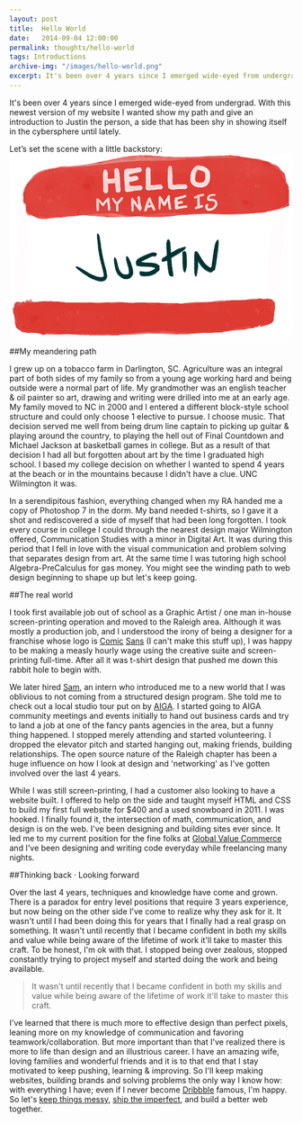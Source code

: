 ```yaml
---
layout: post
title:  Hello World
date:   2014-09-04 12:00:00
permalink: thoughts/hello-world
tags: Introductions
archive-img: "/images/hello-world.png"
excerpt: It's been over 4 years since I emerged wide-eyed from undergrad. With this newest version of my website I wanted show my path and give an introduction to Justin the person    
---
```

				
It's been over 4 years since I emerged wide-eyed from undergrad. With this newest version of my website I wanted show my path and give an introduction to Justin the person, a side that has been shy in showing itself in the cybersphere until lately.

Let’s set the scene with a little backstory:
![Hello my name is Justin](/../images/hello-world.png)

##My meandering path

I grew up on a tobacco farm in Darlington, SC. Agriculture was an integral part of both sides of my family so from a young age working hard and being outside were a normal part of life. My grandmother was an english teacher &amp; oil painter so art, drawing and writing were drilled into me at an early age. My family moved to NC in 2000 and I entered a different block-style school structure and could only choose 1 elective to pursue. I choose music. That decision served me well from being drum line captain to picking up guitar &amp; playing around the country, to playing the hell out of Final Countdown and Michael Jackson at basketball games in college. But as a result of that decision I had all but forgotten about art by the time I graduated high school. I based my college decision on whether I wanted to spend 4 years at the beach or in the mountains because I didn't have a clue. UNC Wilmington it was. 

In a serendipitous fashion, everything changed when my RA handed me a copy of Photoshop 7 in the dorm.  My band needed t-shirts, so I gave it a shot and rediscovered a side of myself that had been long forgotten. I took every course in college I could through the nearest design major Wilmington offered, Communication Studies with a minor in Digital Art. It was during this period that I fell in love with the visual communication and problem solving that separates design from art. At the same time I was tutoring high school Algebra-PreCalculus for gas money. You might see the winding path to web design beginning to shape up but let's keep going.

##The real world

I took first available job out of school as a Graphic Artist / one man in-house screen-printing operation and moved to the Raleigh area. Although it was mostly a production job, and I understood the irony of being a designer for a franchise whose logo is [Comic](http://www.educationaloutfitters.com/) [Sans](http://customlogooutfitters.com/) (I can't make this stuff up), I was happy to be making a measly hourly wage using the creative suite and screen-printing full-time. After all it was t-shirt design that pushed me down this rabbit hole to begin with.

We later hired [Sam](http://www.samsnyderdesigns.com/), an intern who introduced me to a new world that I was oblivious to not coming from a structured design program. She told me to check out a local studio tour put on by [AIGA](http://raleigh.aiga.org/). I started going to AIGA community meetings and events initially to hand out business cards and try to land a job at one of the fancy pants agencies in the area, but a funny thing happened. I stopped merely attending and started volunteering. I dropped the elevator pitch and started hanging out, making friends, building relationships. The open source nature of the Raleigh chapter has been a huge influence on how I look at design and 'networking' as I've gotten involved over the last 4 years.

While I was still screen-printing, I had a customer also looking to have a website built. I offered to help on the side and taught myself HTML and CSS to build my first full website for $400 and a used snowboard in 2011. I was hooked. I finally found it, the intersection of math, communication, and design is on the web. I've been designing and building sites ever since. It led me to my current position for the fine folks at [Global Value Commerce](http://www.globalvaluecommerce.com/) and I've been designing and writing code everyday while freelancing many nights.

##Thinking back &middot; Looking forward

Over the last 4 years, techniques and knowledge have come and grown. There is a paradox for entry level positions that require 3 years experience, but now being on the other side I've come to realize why they ask for it. It wasn't until I had been doing this for years that I finally had a real grasp on something. It wasn't until recently that I became confident in both my skills and value while being aware of the lifetime of work it'll take to master this craft. To be honest, I'm ok with that. I stopped being over zealous, stopped constantly trying to project myself and started doing the work and being available.

>It wasn't until recently that I became confident in both my skills and value while being aware of the lifetime of work it'll take to master this craft.

I've learned that there is much more to effective design than perfect pixels, leaning more on my knowledge of communication and favoring teamwork/collaboration. But more important than that I've realized there is more to life than design and an illustrious career. I have an amazing wife, loving families and wonderful friends and it is to that end that I stay motivated to keep pushing, learning &amp; improving. So I'll keep making websites, building brands and solving problems the only way I know how: with everything I have; even if I never become [Dribbble](https://dribbble.com/jwmunn) famous, I'm happy. So let's [keep things messy](http://frankchimero.com/blog/make-it-homely/), [ship the imperfect](http://seanwes.com/2014/how-to-cure-perfectionism/), and build a better web together.
